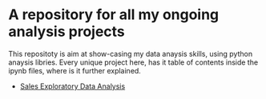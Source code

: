 # A repository for all my ongoing analysis projects
This repositoty is aim at show-casing my data anaysis skills, using python anaysis libries.
Every unique project here, has it table of contents inside the ipynb files, where is it further explained.

- [Sales Exploratory Data Analysis](https://github.com/DanielTobi0/Data_Analysis_Projects/blob/main/Sales%20Exploratory%20Data%20Analysis.ipynb)
